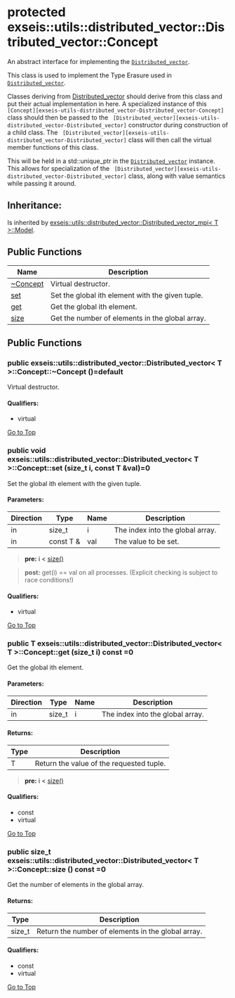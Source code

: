 # <a name='exseis-utils-distributed_vector-Distributed_vector-Concept' /> protected exseis::utils::distributed_vector::Distributed_vector::Concept

An abstract interface for implementing the [`Distributed_vector`][exseis-utils-distributed_vector-Distributed_vector]. 



This class is used to implement the Type Erasure used in [`Distributed_vector`][exseis-utils-distributed_vector-Distributed_vector].

Classes deriving from [Distributed_vector][exseis-utils-distributed_vector-Distributed_vector] should derive from this class and put their actual implementation in here. A specialized instance of this `
[Concept][exseis-utils-distributed_vector-Distributed_vector-Concept]` class should then be passed to the `
[Distributed_vector][exseis-utils-distributed_vector-Distributed_vector]` constructor during construction of a child class. The `
[Distributed_vector][exseis-utils-distributed_vector-Distributed_vector]` class will then call the virtual member functions of this class.

This will be held in a std::unique_ptr in the [`Distributed_vector`][exseis-utils-distributed_vector-Distributed_vector] instance. This allows for specialization of the `
[Distributed_vector][exseis-utils-distributed_vector-Distributed_vector]` class, along with value semantics while passing it around. 




## Inheritance:
Is inherited by [exseis::utils::distributed_vector::Distributed_vector_mpi< T >::Model][exseis-utils-distributed_vector-Distributed_vector_mpi-Model].

## Public Functions
| Name | Description | 
| ---- | ---- |
| [~Concept](#exseis-utils-distributed_vector-Distributed_vector-Concept-~Concept) | Virtual destructor.  |
| [set](#exseis-utils-distributed_vector-Distributed_vector-Concept-set) | Set the global ith element with the given tuple.  |
| [get](#exseis-utils-distributed_vector-Distributed_vector-Concept-get) | Get the global ith element.  |
| [size](#exseis-utils-distributed_vector-Distributed_vector-Concept-size) | Get the number of elements in the global array.  |



## Public Functions
### <a name='exseis-utils-distributed_vector-Distributed_vector-Concept-~Concept' /> public  exseis::utils::distributed_vector::Distributed_vector< T >::Concept::~Concept ()=default

Virtual destructor. 








#### Qualifiers: 
* virtual


[Go to Top](#exseis-utils-distributed_vector-Distributed_vector-Concept)

### <a name='exseis-utils-distributed_vector-Distributed_vector-Concept-set' /> public void exseis::utils::distributed_vector::Distributed_vector< T >::Concept::set (size_t i, const T &val)=0

Set the global ith element with the given tuple. 




#### Parameters: 
| Direction | Type | Name | Description | 
| ---- | ---- | ---- | ---- |
| in | size_t | i | The index into the global array.  |
| in | const T & | val | The value to be set. |









> **pre:** i < [size()][exseis-utils-distributed_vector-Distributed_vector-Concept-size] 





> **post:** get(i) == val on all processes. (Explicit checking is subject to race conditions!) 




#### Qualifiers: 
* virtual


[Go to Top](#exseis-utils-distributed_vector-Distributed_vector-Concept)

### <a name='exseis-utils-distributed_vector-Distributed_vector-Concept-get' /> public T exseis::utils::distributed_vector::Distributed_vector< T >::Concept::get (size_t i) const =0

Get the global ith element. 




#### Parameters: 
| Direction | Type | Name | Description | 
| ---- | ---- | ---- | ---- |
| in | size_t | i | The index into the global array.  |

#### Returns: 
| Type | Description | 
| ---- | ---- |
| T | Return the value of the requested tuple. |












> **pre:** i < [size()][exseis-utils-distributed_vector-Distributed_vector-Concept-size] 




#### Qualifiers: 
* const
* virtual


[Go to Top](#exseis-utils-distributed_vector-Distributed_vector-Concept)

### <a name='exseis-utils-distributed_vector-Distributed_vector-Concept-size' /> public size_t exseis::utils::distributed_vector::Distributed_vector< T >::Concept::size () const =0

Get the number of elements in the global array. 




#### Returns: 
| Type | Description | 
| ---- | ---- |
| size_t | Return the number of elements in the global array.  |












#### Qualifiers: 
* const
* virtual


[Go to Top](#exseis-utils-distributed_vector-Distributed_vector-Concept)

[exseis-utils-distributed_vector-Distributed_vector]:./../Distributed_vector.md
[exseis-utils-distributed_vector-Distributed_vector-Concept]:./Concept.md
[exseis-utils-distributed_vector-Distributed_vector-Concept-size]:./Concept.md#exseis-utils-distributed_vector-Distributed_vector-Concept-size
[exseis-utils-distributed_vector-Distributed_vector_mpi-Model]:./../Distributed_vector_mpi/Model.md
